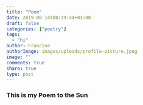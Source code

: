 ```yaml
---
title: "Poem"
date: 2019-08-14T00:39:44+03:00
draft: false
categories: ["poetry"]
tags:
  - "hi"
author: Francine
authorImage: images/uploads/profile-picture.jpeg
image: ""
comments: true
share: true
type: post
---
```


### This is my Poem to the Sun